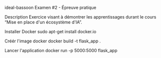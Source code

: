 ideal-bassoon
Examen #2 - Épreuve pratique

Description
Exercice visant à démontrer les apprentissages durant le cours “Mise en place d'un écosystème d'IA”.

Installer Docker
sudo apt-get install docker.io

Créér l'image docker
docker build -t flask_app . 

Lancer l'application
docker run -p 5000:5000 flask_app
